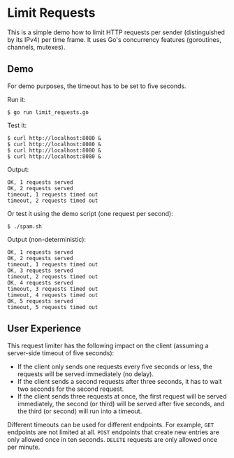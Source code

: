 # Limit Requests

This is a simple demo how to limit HTTP requests per sender (distinguished by
its IPv4) per time frame. It uses Go's concurrency features (goroutines,
channels, mutexes).

## Demo

For demo purposes, the timeout has to be set to five seconds.

Run it:

    $ go run limit_requests.go

Test it:

    $ curl http://localhost:8080 &
    $ curl http://localhost:8080 &
    $ curl http://localhost:8080 &
    $ curl http://localhost:8080 &

Output:

    OK, 1 requests served
    OK, 2 requests served
    timeout, 1 requests timed out
    timeout, 2 requests timed out

Or test it using the demo script (one request per second):

    $ ./spam.sh

Output (non-deterministic):

    OK, 1 requests served
    OK, 2 requests served
    timeout, 1 requests timed out
    OK, 3 requests served
    timeout, 2 requests timed out
    OK, 4 requests served
    timeout, 3 requests timed out
    timeout, 4 requests timed out
    OK, 5 requests served
    timeout, 5 requests timed out

## User Experience

This request limiter has the following impact on the client (assuming a
server-side timeout of five seconds):

- If the client only sends one requests every five seconds or less, the requests
  will be served immediately (no delay).
- If the client sends a second requests after three seconds, it has to wait two
  seconds for the second request.
- If the client sends three requests at once, the first request will be served
  immediately, the second (or third) will be served after five seconds, and the
  third (or second) will run into a timeout.

Different timeouts can be used for different endpoints. For example, `GET`
endpoints are not limited at all. `POST` endpoints that create new entries are
only allowed once in ten seconds. `DELETE` requests are only allowed once per
minute.
